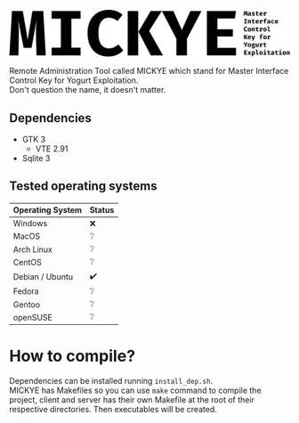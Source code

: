 ![Master Interface Control Key for Yogurt Exploitation](https://github.com/QuantumSheep/mickey/blob/master/logo.png)

Remote Administration Tool called MICKYE which stand for Master Interface Control Key for Yogurt Exploitation.  
Don't question the name, it doesn't matter.

## Dependencies
- GTK 3
    - VTE 2.91
- Sqlite 3

## Tested operating systems
| Operating System | Status |
|------------------|--------|
| Windows          | ❌     |
| MacOS            | ❔      |
| Arch Linux       | ❔      |
| CentOS           | ❔      |
| Debian / Ubuntu  | ✔️     |
| Fedora           | ❔      |
| Gentoo           | ❔      |
| openSUSE         | ❔      |

# How to compile?
Dependencies can be installed running `install_dep.sh`.  
MICKYE has Makefiles so you can use `make` command to compile the project, client and server has their own Makefile at the root of their respective directories. Then executables will be created.
